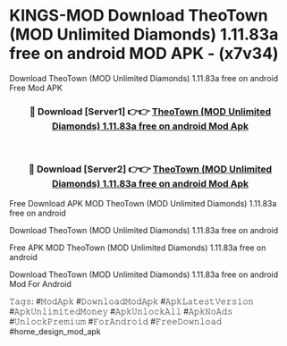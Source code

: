# KINGS-MOD Download TheoTown (MOD Unlimited Diamonds) 1.11.83a free on android MOD APK - (x7v34)
Download TheoTown (MOD Unlimited Diamonds) 1.11.83a free on android Free Mod APK

<div align="center">
<h3>🔴 Download [Server1] 👉👉 <a href="https://apk-comot.site?title=TheoTown_(MOD_Unlimited_Diamonds)_1.11.83a_free_on_android">TheoTown (MOD Unlimited Diamonds) 1.11.83a free on android Mod Apk</a></h3><br>

<h3>🔴 Download [Server2] 👉👉 <a href="https://apk-comot.site?title=TheoTown_(MOD_Unlimited_Diamonds)_1.11.83a_free_on_android">TheoTown (MOD Unlimited Diamonds) 1.11.83a free on android Mod Apk</a></h3>
</div>


Free Download APK MOD TheoTown (MOD Unlimited Diamonds) 1.11.83a free on android

Download TheoTown (MOD Unlimited Diamonds) 1.11.83a free on android 

Free APK MOD TheoTown (MOD Unlimited Diamonds) 1.11.83a free on android 

Download TheoTown (MOD Unlimited Diamonds) 1.11.83a free on android Mod For Android

𝚃𝚊𝚐𝚜: #𝙼𝚘𝚍𝙰𝚙𝚔 #𝙳𝚘𝚠𝚗𝚕𝚘𝚊𝚍𝙼𝚘𝚍𝙰𝚙𝚔 #𝙰𝚙𝚔𝙻𝚊𝚝𝚎𝚜𝚝𝚅𝚎𝚛𝚜𝚒𝚘𝚗 #𝙰𝚙𝚔𝚄𝚗𝚕𝚒𝚖𝚒𝚝𝚎𝚍𝙼𝚘𝚗𝚎𝚢 #𝙰𝚙𝚔𝚄𝚗𝚕𝚘𝚌𝚔𝙰𝚕𝚕 #𝙰𝚙𝚔𝙽𝚘𝙰𝚍𝚜 #𝚄𝚗𝚕𝚘𝚌𝚔𝙿𝚛𝚎𝚖𝚒𝚞𝚖 #𝙵𝚘𝚛𝙰𝚗𝚍𝚛𝚘𝚒𝚍 #𝙵𝚛𝚎𝚎𝙳𝚘𝚠𝚗𝚕𝚘𝚊𝚍 #home_design_mod_apk